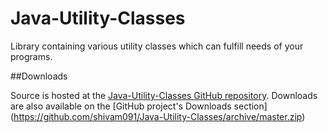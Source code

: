 Java-Utility-Classes
====================

Library containing various utility classes which can fulfill needs of your programs. 

##Downloads

Source is hosted at the [Java-Utility-Classes GitHub repository](https://github.com/shivam091/Java-Utility-Classes/). 
Downloads are also available on the [GitHub project's Downloads section] (https://github.com/shivam091/Java-Utility-Classes/archive/master.zip)



